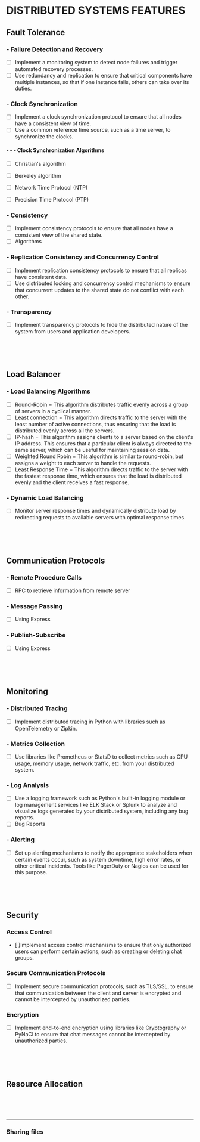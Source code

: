 # DISTRIBUTED SYSTEMS FEATURES

## Fault Tolerance
###  - Failure Detection and Recovery
- [ ] Implement a monitoring system to detect node failures and trigger automated recovery processes.
- [ ] Use redundancy and replication to ensure that critical components have multiple instances, so that if one instance fails, others can take over its duties.

###  - Clock Synchronization
- [ ] Implement a clock synchronization protocol to ensure that all nodes have a consistent view of time.
- [ ] Use a common reference time source, such as a time server, to synchronize the clocks. 
#### - - - Clock Synchronization Algorithms
- [ ] Christian's algorithm
- [ ] Berkeley algorithm
- [ ] Network Time Protocol (NTP)
- [ ] Precision Time Protocol (PTP)


###  - Consistency
- [ ] Implement consistency protocols to ensure that all nodes have a consistent view of the shared state.
- [ ] Algorithms

###  - Replication Consistency and Concurrency Control
- [ ] Implement replication consistency protocols to ensure that all replicas have consistent data.
- [ ] Use distributed locking and concurrency control mechanisms to ensure that concurrent updates to the shared state do not conflict with each other.

###  - Transparency
- [ ] Implement transparency protocols to hide the distributed nature of the system from users and application developers.

<br><br><br>

## Load Balancer
### - Load Balancing Algorithms
- [ ] Round-Robin          = This algorithm distributes traffic evenly across a group of servers in a cyclical manner.
- [ ] Least connection     = This algorithm directs traffic to the server with the least number of active connections, thus ensuring that the load is distributed evenly across all the servers.
- [ ] IP-hash              = This algorithm assigns clients to a server based on the client's IP address. This ensures that a particular client is always directed to the same server, which can be useful for maintaining session data.
- [ ] Weighted Round Robin = This algorithm is similar to round-robin, but assigns a weight to each server to handle the requests.
- [ ] Least Response Time  = This algorithm directs traffic to the server with the fastest response time, which ensures that the load is distributed evenly and the client receives a fast response.

### - Dynamic Load Balancing
- [ ] Monitor server response times and dynamically distribute load by redirecting requests to available servers with optimal response times.

<br><br><br>

## Communication Protocols
###  - Remote Procedure Calls
- [ ] RPC to retrieve information from remote server

###  - Message Passing
- [ ] Using Express

###  - Publish-Subscribe
- [ ] Using Express

<br><br><br>

## Monitoring
###  - Distributed Tracing
- [ ] Implement distributed tracing in Python with libraries such as OpenTelemetry or Zipkin.

###  - Metrics Collection
- [ ] Use libraries like Prometheus or StatsD to collect metrics such as CPU usage, memory usage, network traffic, etc. from your distributed system.

###  - Log Analysis
- [ ] Use a logging framework such as Python's built-in logging module or log management services like ELK Stack or Splunk to analyze and visualize logs generated by your distributed system, including any bug reports.
- [ ] Bug Reports

###  - Alerting
- [ ] Set up alerting mechanisms to notify the appropriate stakeholders when certain events occur, such as system downtime, high error rates, or other critical incidents. Tools like PagerDuty or Nagios can be used for this purpose.

<br><br><br>

## Security
### Access Control
- [ ]Implement access control mechanisms to ensure that only authorized users can perform certain actions, such as creating or deleting chat groups.

### Secure Communication Protocols
- [ ] Implement secure communication protocols, such as TLS/SSL, to ensure that communication between the client and server is encrypted and cannot be intercepted by unauthorized parties.

### Encryption
- [ ] Implement end-to-end encryption using libraries like Cryptography or PyNaCl to ensure that chat messages cannot be intercepted by unauthorized parties.

<br><br><br>

## Resource Allocation

<br><br><br>

--------------------------------------------------------------------------------------------------------------------
### Sharing files

###

###